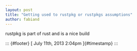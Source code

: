 ```yaml
---
layout: post
title: "Getting used to rustpkg or rustpkgs assumptions"
author: fabiand
---
```




rustpkg is part of rust and is a nice build

::: {#footer}
[ July 11th, 2013 2:04pm ]{#timestamp}
:::
